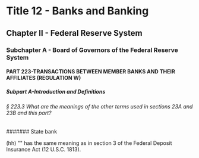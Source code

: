 
# Title 12 - Banks and Banking
## Chapter II - Federal Reserve System
### Subchapter A - Board of Governors of the Federal Reserve System
#### PART 223-TRANSACTIONS BETWEEN MEMBER BANKS AND THEIR AFFILIATES (REGULATION W)
##### Subpart A-Introduction and Definitions
###### § 223.3 What are the meanings of the other terms used in sections 23A and 23B and this part?
####### State bank

(hh) "" has the same meaning as in section 3 of the Federal Deposit Insurance Act (12 U.S.C. 1813).
